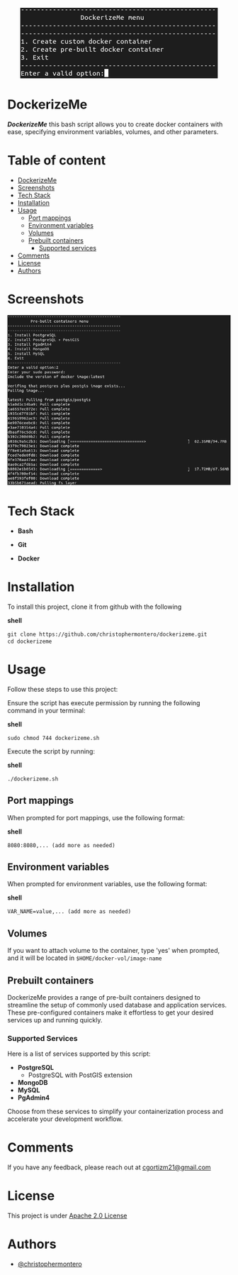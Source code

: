 <p align="center"><img src="assets/dockerizeme.png" alt="logo"></p>

# DockerizeMe
 
**_DockerizeMe_** this bash script allows you to create docker containers with ease, specifying environment variables, volumes, and other parameters.

# Table of content

- [DockerizeMe](#dockerizeme)
- [Screenshots](#screenshots)
- [Tech Stack](#tech-stack)
- [Installation](#installation)
- [Usage](#usage)
  - [Port mappings](#port-mappings)
  - [Environment variables](#environment-variables)
  - [Volumes](#volumes)
  - [Prebuilt containers](#prebuilt-containers)
    - [Supported services](#supported-services)
- [Comments](#comments)
- [License](#license)
- [Authors](#authors)

# Screenshots

![prebuilt](./assets/prebuilt.png)

# Tech Stack

- **Bash**

- **Git** 

- **Docker**

# Installation

To install this project, clone it from github with the following

**shell**

```
git clone https://github.com/christophermontero/dockerizeme.git
cd dockerizeme
```

# Usage

Follow these steps to use this project:

Ensure the script has execute permission by running the following command in your terminal:

**shell**

```
sudo chmod 744 dockerizeme.sh
```

Execute the script by running:

**shell**

```
./dockerizeme.sh
```

## Port mappings

When prompted for port mappings, use the following format:

**shell**

```
8080:8080,... (add more as needed)
```

## Environment variables

When prompted for environment variables, use the following format:

**shell**

```
VAR_NAME=value,... (add more as needed)
```

## Volumes

If you want to attach volume to the container, type 'yes' when prompted, and it will be located in `$HOME/docker-vol/image-name`

## Prebuilt containers

DockerizeMe provides a range of pre-built containers designed to streamline the setup of commonly used database and application services. These pre-configured containers make it effortless to get your desired services up and running quickly.

### Supported Services

Here is a list of services supported by this script:

- **PostgreSQL**
  - PostgreSQL with PostGIS extension
- **MongoDB**
- **MySQL**
- **PgAdmin4**

Choose from these services to simplify your containerization process and accelerate your development workflow.

# Comments

If you have any feedback, please reach out at cgortizm21@gmail.com

# License

This project is under [Apache 2.0 License](https://www.apache.org/licenses/LICENSE-2.0)

# Authors

- [@christophermontero](https://github.com/christophermontero)

